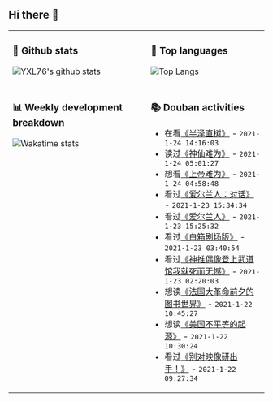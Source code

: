 ## Hi there 👋

<table>
<tr>
<td valign="top" width="54%">

### 🔭 Github stats

![YXL76's github stats](https://github-readme-stats.yxl76.vercel.app/api?username=YXL76&count_private=true&show_icons=true&include_all_commits=true&theme=tokyonight&line_height=28)

</td>

<td valign="top" width="46%">

### 🌱 Top languages

![Top Langs](https://github-readme-stats.yxl76.vercel.app/api/top-langs/?username=YXL76&layout=compact&theme=tokyonight&langs_count=10&hide=HTML,CSS,SCSS)

</td>
</tr>
<tr>
<td valign="top" width="54%">

### 📊 Weekly development breakdown

![Wakatime stats](https://github-readme-stats.yxl76.vercel.app/api/wakatime?username=YXL76&layout=compact&theme=tokyonight)


</td>
<td valign="top" width="46%">

### 📚 Douban activities

- 在看[《半泽直树》](http://movie.douban.com/subject/24697949/) - `2021-1-24 14:16:03`
- 读过[《神仙难为》](https://book.douban.com/subject/11626404/) - `2021-1-24 05:01:27`
- 想看[《上帝难为》](http://movie.douban.com/subject/10518895/) - `2021-1-24 04:58:48`
- 看过[《爱尔兰人：对话》](http://movie.douban.com/subject/34909138/) - `2021-1-23 15:34:34`
- 看过[《爱尔兰人》](http://movie.douban.com/subject/6981153/) - `2021-1-23 15:25:32`
- 看过[《白箱剧场版》](http://movie.douban.com/subject/30207998/) - `2021-1-23 03:40:54`
- 看过[《神推偶像登上武道馆我就死而无憾》](http://movie.douban.com/subject/30227466/) - `2021-1-23 02:20:03`
- 想读[《法国大革命前夕的图书世界》](https://book.douban.com/subject/35219464/) - `2021-1-22 10:45:27`
- 想读[《美国不平等的起源》](https://book.douban.com/subject/35278553/) - `2021-1-22 10:30:24`
- 看过[《别对映像研出手！》](http://movie.douban.com/subject/33438250/) - `2021-1-22 09:27:34`

</td>
</tr>
</table>

<!--
**YXL76/YXL76** is a ✨ _special_ ✨ repository because its `README.md` (this file) appears on your GitHub profile.

Here are some ideas to get you started:

- 🔭 I’m currently working on ...
- 🌱 I’m currently learning ...
- 👯 I’m looking to collaborate on ...
- 🤔 I’m looking for help with ...
- 💬 Ask me about ...
- 📫 How to reach me: ...
- 😄 Pronouns: ...
- ⚡ Fun fact: ...
-->
